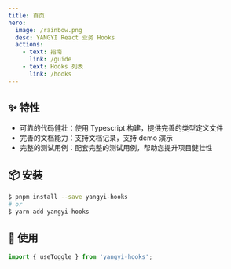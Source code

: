 ```yaml
---
title: 首页
hero:
  image: /rainbow.png
  desc: YANGYI React 业务 Hooks
  actions:
    - text: 指南
      link: /guide
    - text: Hooks 列表
      link: /hooks
---
```


## ✨ 特性

- 可靠的代码健壮：使用 Typescript 构建，提供完善的类型定义文件
- 完善的文档能力：支持文档记录，支持 demo 演示
- 完整的测试用例：配套完整的测试用例，帮助您提升项目健壮性

## 📦 安装

```bash
$ pnpm install --save yangyi-hooks
# or
$ yarn add yangyi-hooks
```

## 🔨 使用

```ts
import { useToggle } from 'yangyi-hooks';
```